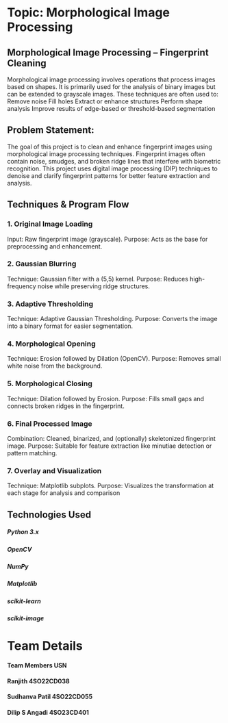 # Topic: Morphological Image Processing
## Morphological Image Processing – Fingerprint Cleaning
Morphological image processing involves operations that process images based on shapes. It is primarily used for the analysis of binary images but can be extended to grayscale images. These techniques are often used to:
Remove noise
Fill holes
Extract or enhance structures
Perform shape analysis
Improve results of edge-based or threshold-based segmentation

## Problem Statement:
The goal of this project is to clean and enhance fingerprint images using morphological image processing techniques. Fingerprint images often contain noise, smudges, and broken ridge lines that interfere with biometric recognition. This project uses digital image processing (DIP) techniques to denoise and clarify fingerprint patterns for better feature extraction and analysis.

## Techniques & Program Flow
### 1. Original Image Loading
Input: Raw fingerprint image (grayscale).
Purpose: Acts as the base for preprocessing and enhancement.

### 2. Gaussian Blurring
Technique: Gaussian filter with a (5,5) kernel.
Purpose: Reduces high-frequency noise while preserving ridge structures.

### 3. Adaptive Thresholding
Technique: Adaptive Gaussian Thresholding.
Purpose: Converts the image into a binary format for easier segmentation.

### 4. Morphological Opening
Technique: Erosion followed by Dilation (OpenCV).
Purpose: Removes small white noise from the background.

### 5. Morphological Closing
Technique: Dilation followed by Erosion.
Purpose: Fills small gaps and connects broken ridges in the fingerprint.

### 6. Final Processed Image
Combination: Cleaned, binarized, and (optionally) skeletonized fingerprint image.
Purpose: Suitable for feature extraction like minutiae detection or pattern matching.

### 7. Overlay and Visualization
Technique: Matplotlib subplots.
Purpose: Visualizes the transformation at each stage for analysis and comparison

## Technologies Used
##### Python 3.x
##### OpenCV
##### NumPy
##### Matplotlib
##### scikit-learn
##### scikit-image

# Team Details
####  Team Members       USN
####  Ranjith            4SO22CD038
####  Sudhanva Patil     4SO22CD055
####  Dilip S Angadi     4SO23CD401
